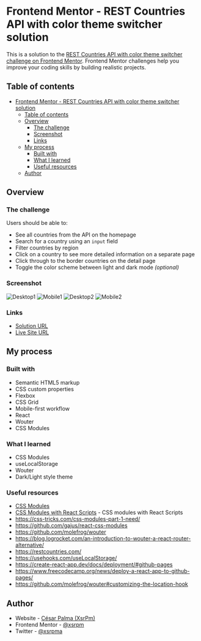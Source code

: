 # Frontend Mentor - REST Countries API with color theme switcher solution

This is a solution to the [REST Countries API with color theme switcher challenge on Frontend Mentor](https://www.frontendmentor.io/challenges/rest-countries-api-with-color-theme-switcher-5cacc469fec04111f7b848ca). Frontend Mentor challenges help you improve your coding skills by building realistic projects.

## Table of contents

- [Frontend Mentor - REST Countries API with color theme switcher solution](#frontend-mentor---rest-countries-api-with-color-theme-switcher-solution)
  - [Table of contents](#table-of-contents)
  - [Overview](#overview)
    - [The challenge](#the-challenge)
    - [Screenshot](#screenshot)
    - [Links](#links)
  - [My process](#my-process)
    - [Built with](#built-with)
    - [What I learned](#what-i-learned)
    - [Useful resources](#useful-resources)
  - [Author](#author)

## Overview

### The challenge

Users should be able to:

- See all countries from the API on the homepage
- Search for a country using an `input` field
- Filter countries by region
- Click on a country to see more detailed information on a separate page
- Click through to the border countries on the detail page
- Toggle the color scheme between light and dark mode _(optional)_

### Screenshot

![Desktop1](./desktop-home-dark-mode.png)
![Mobile1](./mobile-home-dark-mode.png)
![Desktop2](./desktop-country-light-mode.png)
![Mobile2](./mobile-country-light-mode.png)

### Links

- [Solution URL](https://your-solution-url.com)
- [Live Site URL](https://your-live-site-url.com)

## My process

### Built with

- Semantic HTML5 markup
- CSS custom properties
- Flexbox
- CSS Grid
- Mobile-first workflow
- React
- Wouter
- CSS Modules

### What I learned

- CSS Modules
- useLocalStorage
- Wouter
- Dark/Light style theme

### Useful resources

- [CSS Modules](https://github.com/css-modules/css-modules)
- [CSS Modules with React Scripts](https://create-react-app.dev/docs/adding-a-css-modules-stylesheet/) - CSS modules with React Scripts
- https://css-tricks.com/css-modules-part-1-need/
- https://github.com/gajus/react-css-modules
- https://github.com/molefrog/wouter
- https://blog.logrocket.com/an-introduction-to-wouter-a-react-router-alternative/
- https://restcountries.com/
- https://usehooks.com/useLocalStorage/
- https://create-react-app.dev/docs/deployment/#github-pages
- https://www.freecodecamp.org/news/deploy-a-react-app-to-github-pages/
- https://github.com/molefrog/wouter#customizing-the-location-hook

## Author

- Website - [César Palma (XsrPm)](https://xsrpm.github.io)
- Frontend Mentor - [@xsrpm](https://www.frontendmentor.io/profile/xsrpm)
- Twitter - [@xsrpma](https://www.twitter.com/xsrpma)
